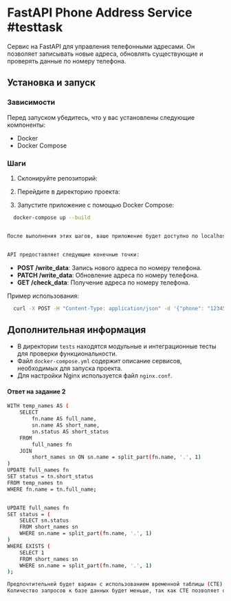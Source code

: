 # FastAPI Phone Address Service #testtask

Cервис на FastAPI для управления телефонными адресами. Он позволяет записывать новые адреса, обновлять существующие и проверять данные по номеру телефона.

## Установка и запуск

### Зависимости

Перед запуском убедитесь, что у вас установлены следующие компоненты:
- Docker
- Docker Compose

### Шаги

1. Склонируйте репозиторий:

2. Перейдите в директорию проекта:

3. Запустите приложение с помощью Docker Compose:
```bash
  docker-compose up --build


После выполнения этих шагов, ваше приложение будет доступно по localhost:80.


API предоставляет следующие конечные точки:
```
- **POST /write_data**: Запись нового адреса по номеру телефона.
- **PATCH /write_data**: Обновление адреса по номеру телефона.
- **GET /check_data**: Получение адреса по номеру телефона.


Пример использования:
```bash
  curl -X POST -H "Content-Type: application/json" -d '{"phone": "1234567890", "address": "address123"}' http://localhost/write_data
```

## Дополнительная информация

- В директории `tests` находятся модульные и интеграционные тесты для проверки функциональности.
- Файл `docker-compose.yml` содержит описание сервисов, необходимых для запуска проекта.
- Для настройки Nginx используется файл `nginx.conf`.


#### Ответ на задание 2

```bash
WITH temp_names AS (
    SELECT
        fn.name AS full_name,
        sn.name AS short_name,
        sn.status AS short_status
    FROM
        full_names fn
    JOIN
        short_names sn ON sn.name = split_part(fn.name, '.', 1)
)
UPDATE full_names fn
SET status = tn.short_status
FROM temp_names tn
WHERE fn.name = tn.full_name;


UPDATE full_names fn
SET status = (
    SELECT sn.status
    FROM short_names sn
    WHERE sn.name = split_part(fn.name, '.', 1)
)
WHERE EXISTS (
    SELECT 1
    FROM short_names sn
    WHERE sn.name = split_part(fn.name, '.', 1)
);

Предпочтительней будет вариан с использованием временной таблицы (CTE)
Количество запросов к базе данных будет меньше, так как CTE позволяет организовать запрос в виде логических блоков, избегая множественных подзапросов.
